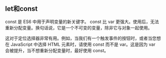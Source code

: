 ## let和const
const 是 ES6 中用于声明变量的新关键字。 const  比 var 更强大。使用后，无法重新分配变量。换句话说，它是一个不可变的变量，除非它与对象一起使用。

这对于定位选择器非常有用。例如，当我们有一个触发事件的按钮时，或者当您想在 JavaScript 中选择 HTML 元素时，请使用 const 而不是 var。这是因为 var 会被提升，当不想重新分配变量时，最好使用 const。
